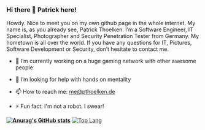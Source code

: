 ### Hi there 👋 Patrick here!

Howdy. Nice to meet you on my own github page in the whole internet. My name is, as you already see, Patrick Thoelken. I’m a Software Engineer, IT Specialist, Photographer and Security Penetration Tester from Germany. My hometown is all over the world. If you have any questions for IT, Pictures, Software Development or Security, don’t hesitate to contact me.

- 🔭 I’m currently working on a huge gaming network with other awesome people
- 🤔 I’m looking for help with hands on mentality

- 📫 How to reach me: me@pthoelken.de

- ⚡ Fun fact: I'm not a robot. I swear!


**[![Anurag's GitHub stats](https://github-readme-stats.vercel.app/api/top-langs/?username=pthoelken&show_icons=true&theme=tokyonight)](https://github.com/anuraghazra/github-readme-stats)**
[![Top Lang](https://github-readme-stats.vercel.app/api?username=pthoelken&show_icons=true&theme=tokyonight)](https://github.com/anuraghazra/github-readme-stats)

<!--
**pthoelken/pthoelken** is a ✨ _special_ ✨ repository because its `README.md` (this file) appears on your GitHub profile.

Here are some ideas to get you started:

- 🔭 I’m currently working on ...
- 🌱 I’m currently learning ...
- 👯 I’m looking to collaborate on ...
- 🤔 I’m looking for help with ...
- 💬 Ask me about ...
- 📫 How to reach me: ...
- 😄 Pronouns: ...
- ⚡ Fun fact: ...
-->
